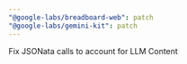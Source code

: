 ```yaml
---
"@google-labs/breadboard-web": patch
"@google-labs/gemini-kit": patch
---
```


Fix JSONata calls to account for LLM Content
